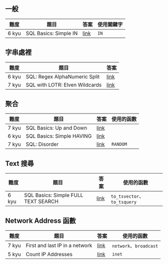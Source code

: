 ## 一般
|難度|題目|答案|使用關鍵字|
|---|---|---|---|
|6 kyu|SQL Basics: Simple IN|[link](\6kyu\Simple-IN.md)|`IN`|


## 字串處裡
|難度|題目|答案|
|---|---|---|
|6 kyu|SQL: Regex AlphaNumeric Split|[link](\6kyu\RegexAlphaNumericSplit.md)|
|7 kyu|SQL with LOTR: Elven Wildcards|[link](\7kyu\Elven-Wildcards.md)|

## 聚合
|難度|題目|答案|使用的函數|
|---|---|---|---|
|7 kyu|SQL Basics: Up and Down|[link](\7kyu\Up-and-Down.md)||
|6 kyu|SQL Basics: Simple HAVING|[link](6kyu\Simple-HAVING.md)||
|7 kyu|SQL: Disorder|[link](\7kyu\Disorder.md)|`RANDOM`|

## Text 搜尋

|難度|題目|答案|使用的函數|
|---|---|---|---|
|6 kyu|SQL Basics: Simple FULL TEXT SEARCH|[link](\6kyu\Simple-FULL-TEXT-SEARCH.md)|`to_tsvector`、`to_tsquery`|

## Network Address 函數

|難度|題目|答案|使用的函數|
|---|---|---|---|
|7 kyu|First and last IP in a network|[link](\7kyu\First-and-last-IP-in-a-network.md)|`network`、`broadcast`|
|5 kyu|Count IP Addresses|[link](\5kyu\Count-IP-Addresses.md)|`inet`|
